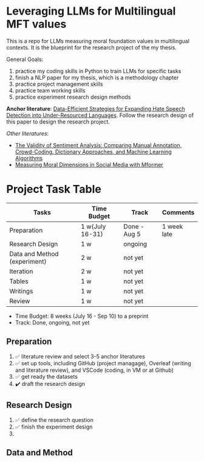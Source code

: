 # Leveraging LLMs for Multilingual MFT values
This is a repo for LLMs measuring moral foundation values in multilingual contexts. It is the blueprint for the research project of the my thesis. 

General Goals: 
1. practice my coding skills in Python to train LLMs for specific tasks
2. finish a NLP paper for my thesis, which is a methodology chapter
3. practice project management skills
4. practice team working skills
5. practice experiment research design methods

__Anchor literature__: [Data-Efficient Strategies for Expanding Hate Speech Detection into Under-Resourced Languages](https://aclanthology.org/2022.emnlp-main.383.pdf). Follow the research design of this paper to design the research project.

_Other literatures_:
- [The Validity of Sentiment Analysis: Comparing Manual Annotation, Crowd-Coding, Dictionary Approaches, and Machine Learning Algorithms](https://doi.org/10.1080/19312458.2020.1869198)
- [Measuring Moral Dimensions in Social Media with Mformer](https://arxiv.org/abs/2311.10219)


# Project Task Table
| Tasks | Time Budget | Track | Comments |
|----------|----------|----------|--|
| Preparation | 1 w(July 16-31) | Done - Aug 5 | 1 week late |
| Research Design | 1 w | ongoing | |
| Data and Method (experiment) | 2 w | not yet | |
| Iteration | 2 w | not yet | |
| Tables | 1 w | not yet | |
| Writings | 1 w | not yet | |
| Review | 1 w | not yet | |

* Time Budget: 8 weeks (July 16 - Sep 10) to a preprint
* Track: Done, ongoing, not yet

## Preparation
1. ✅ literature review and select 3-5 anchor literatures
2. ✅ set up tools, including GitHub (project managage), Overleaf (writing and literature review), and VSCode (coding, in VM or at Github)
3. ✅ get ready the datasets
4. ✔️ draft the research design 

## Research Design
1. ✅ define the research question
2. ✅ finish the experiment design
3. 

## Data and Method


## 